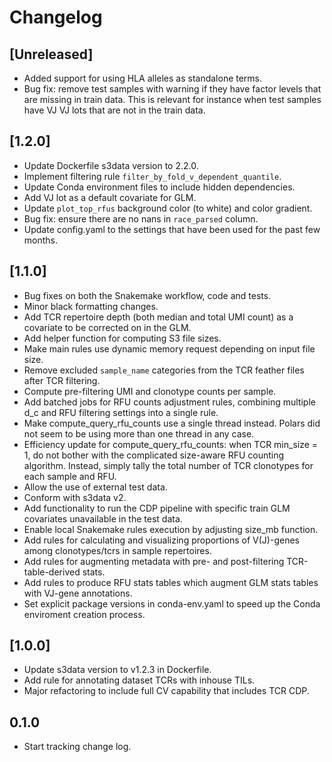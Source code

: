 # Changelog


## [Unreleased]

- Added support for using HLA alleles as standalone terms.
- Bug fix: remove test samples with warning if they have factor levels that are
  missing in train data. This is relevant for instance when test samples have VJ
  VJ lots that are not in the train data.


## [1.2.0]

- Update Dockerfile s3data version to 2.2.0.
- Implement filtering rule `filter_by_fold_v_dependent_quantile`.
- Update Conda environment files to include hidden dependencies.
- Add VJ lot as a default covariate for GLM.
- Update `plot_top_rfus` background color (to white) and color gradient.
- Bug fix: ensure there are no nans in `race_parsed` column.
- Update config.yaml to the settings that have been used for the past few
  months.


## [1.1.0]

- Bug fixes on both the Snakemake workflow, code and tests.
- Minor black formatting changes.
- Add TCR repertoire depth (both median and total UMI count) as a covariate to
  be corrected on in the GLM.
- Add helper function for computing S3 file sizes.
- Make main rules use dynamic memory request depending on input file size.
- Remove excluded `sample_name` categories from the TCR feather files after TCR
  filtering.
- Compute pre-filtering UMI and clonotype counts per sample.
- Add batched jobs for RFU counts adjustment rules, combining multiple d_c and
  RFU filtering settings into a single rule.
- Make compute_query_rfu_counts use a single thread instead. Polars did not seem
  to be using more than one thread in any case.
- Efficiency update for compute_query_rfu_counts: when TCR min_size = 1, do not
  bother with the complicated size-aware RFU counting algorithm. Instead, simply
  tally the total number of TCR clonotypes for each sample and RFU.
- Allow the use of external test data.
- Conform with s3data v2.
- Add functionality to run the CDP pipeline with specific train GLM covariates
  unavailable in the test data.
- Enable local Snakemake rules execution by adjusting size_mb function.
- Add rules for calculating and visualizing proportions of V(J)-genes among
  clonotypes/tcrs in sample repertoires.
- Add rules for augmenting metadata with pre- and post-filtering
  TCR-table-derived stats.
- Add rules to produce RFU stats tables which augment GLM stats tables with
  VJ-gene annotations.
- Set explicit package versions in conda-env.yaml to speed up the Conda
  enviroment creation process.


## [1.0.0]

- Update s3data version to v1.2.3 in Dockerfile.
- Add rule for annotating dataset TCRs with inhouse TILs.
- Major refactoring to include full CV capability that includes TCR CDP.


## 0.1.0

- Start tracking change log.
